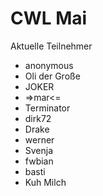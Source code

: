 # CWL Mai
Aktuelle Teilnehmer

- anonymous
- Oli der Große
- JOKER
- =>mar<=
- Terminator
- dirk72
- Drake
- werner
- Svenja
- fwbian
- basti
- Kuh Milch
